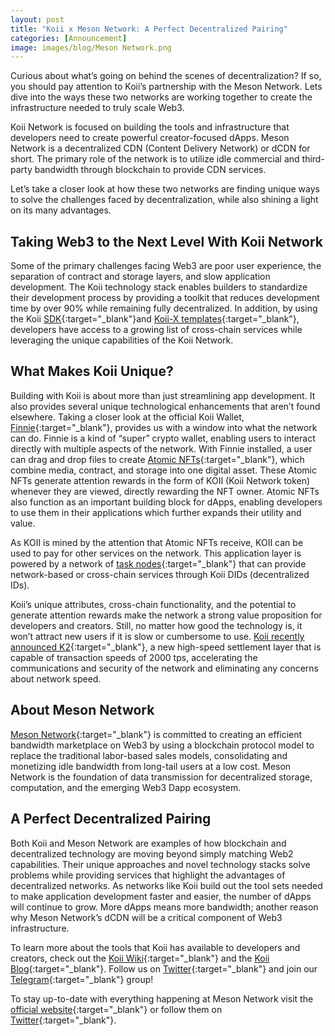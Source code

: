 ```yaml
---
layout: post
title: "Koii x Meson Network: A Perfect Decentralized Pairing"
categories: [Announcement]
image: images/blog/Meson Network.png
---
```


Curious about what’s going on behind the scenes of decentralization? If so, you should pay attention to Koii’s partnership with the Meson Network. Lets dive into the ways these two networks are working together to create the infrastructure needed to truly scale Web3.

Koii Network is focused on building the tools and infrastructure that developers need to create powerful creator-focused dApps. Meson Network is a decentralized CDN (Content Delivery Network) or dCDN for short. The primary role of the network is to utilize idle commercial and third-party bandwidth through blockchain to provide CDN services.

Let’s take a closer look at how these two networks are finding unique ways to solve the challenges faced by decentralization, while also shining a light on its many advantages.

## Taking Web3 to the Next Level With Koii Network

Some of the primary challenges facing Web3 are poor user experience, the separation of contract and storage layers, and slow application development. The Koii technology stack enables builders to standardize their development process by providing a toolkit that reduces development time by over 90% while remaining fully decentralized. In addition, by using the Koii [SDK](https://docs.koii.network/koii-software-toolkit-sdk/what-is-the-koii-sdk){:target="\_blank"}and [Koii-X templates](https://docs.koii.network/build-dapps-with-koii/welcome-to-koii-x){:target="\_blank"}, developers have access to a growing list of cross-chain services while leveraging the unique capabilities of the Koii Network.

## What Makes Koii Unique?

Building with Koii is about more than just streamlining app development. It also provides several unique technological enhancements that aren’t found elsewhere. Taking a closer look at the official Koii Wallet, [Finnie](https://koii.me/FinnieDCI){:target="\_blank"}, provides us with a window into what the network can do. Finnie is a kind of “super” crypto wallet, enabling users to interact directly with multiple aspects of the network. With Finnie installed, a user can drag and drop files to create [Atomic NFTs](https://atomicnft.com/){:target="\_blank"}, which combine media, contract, and storage into one digital asset. These Atomic NFTs generate attention rewards in the form of KOII (Koii Network token) whenever they are viewed, directly rewarding the NFT owner. Atomic NFTs also function as an important building block for dApps, enabling developers to use them in their applications which further expands their utility and value.

As KOII is mined by the attention that Atomic NFTs receive, KOII can be used to pay for other services on the network. This application layer is powered by a network of [task nodes](https://docs.koii.network/#nodes){:target="\_blank"} that can provide network-based or cross-chain services through Koii DIDs (decentralized IDs).

Koii’s unique attributes, cross-chain functionality, and the potential to generate attention rewards make the network a strong value proposition for developers and creators. Still, no matter how good the technology is, it won’t attract new users if it is slow or cumbersome to use. [Koii recently announced K2](https://blog.koii.network/Koii-Announces-K2/){:target="\_blank"}, a new high-speed settlement layer that is capable of transaction speeds of 2000 tps, accelerating the communications and security of the network and eliminating any concerns about network speed.

## About Meson Network

[Meson Network](https://meson.network/){:target="\_blank"} is committed to creating an efficient bandwidth marketplace on Web3 by using a blockchain protocol model to replace the traditional labor-based sales models, consolidating and monetizing idle bandwidth from long-tail users at a low cost. Meson Network is the foundation of data transmission for decentralized storage, computation, and the emerging Web3 Dapp ecosystem.

## A Perfect Decentralized Pairing

Both Koii and Meson Network are examples of how blockchain and decentralized technology are moving beyond simply matching Web2 capabilities. Their unique approaches and novel technology stacks solve problems while providing services that highlight the advantages of decentralized networks. As networks like Koii build out the tool sets needed to make application development faster and easier, the number of dApps will continue to grow. More dApps means more bandwidth; another reason why Meson Network’s dCDN will be a critical component of Web3 infrastructure.

To learn more about the tools that Koii has available to developers and creators, check out the [Koii Wiki](http://docs.koii.network){:target="\_blank"} and the [Koii Blog](https://blog.koii.network){:target="\_blank"}. Follow us on [Twitter](https://twitter.com/KoiiNetwork){:target="\_blank"} and join our [Telegram](https://t.me/koiinetwork){:target="\_blank"} group!

To stay up-to-date with everything happening at Meson Network visit the [official website](http://meson.network){:target="\_blank"} or follow them on [Twitter](https://twitter.com/NetworkMeson){:target="\_blank"}.
